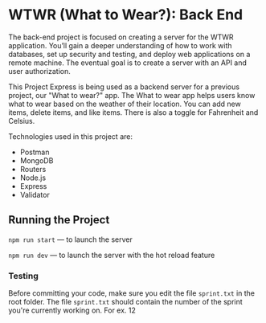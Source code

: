 # WTWR (What to Wear?): Back End

The back-end project is focused on creating a server for the WTWR application. You’ll gain a deeper understanding of how to work with databases, set up security and testing, and deploy web applications on a remote machine. The eventual goal is to create a server with an API and user authorization.

This Project Express is being used as a backend server for a previous project, our "What to wear?" app. The What to wear app helps users know what to wear based on the weather of their location. You can add new items, delete items, and like items. There is also a toggle for Fahrenheit and Celsius.

Technologies used in this project are:

- Postman
- MongoDB
- Routers
- Node.js
- Express
- Validator

## Running the Project

`npm run start` — to launch the server

`npm run dev` — to launch the server with the hot reload feature

### Testing

Before committing your code, make sure you edit the file `sprint.txt` in the root folder. The file `sprint.txt` should contain the number of the sprint you're currently working on. For ex. 12

